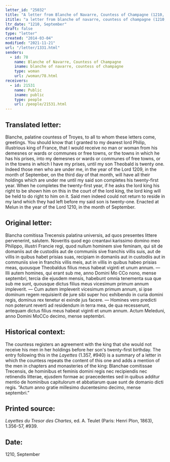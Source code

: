 ```yaml
---
letter_id: "25032"
title: "A letter from Blanche of Navarre, Countess of Champagne (1210, September)"
ititle: "a letter from blanche of navarre, countess of champagne (1210, september)"
ltr_date: "1210, September"
draft: false
type: "letter"
created: "2014-03-04"
modified: "2021-11-21"
url: "/letter/1331.html"
senders:
  - id: 78
    name: Blanche of Navarre, Countess of Champagne
    iname: blanche of navarre, countess of champagne
    type: woman
    url: /woman/78.html
receivers:
  - id: 21531
    name: Public
    iname: public
    type: people
    url: /people/21531.html
---
```

<h2> Translated letter:</h2>Blanche,  palatine countess of Troyes, to all to whom these letters come,  greetings.   You should know that I granted to my dearest lord Philip, illustrious king of France,  that I would receive no man or woman from his demesnes or wards or communes or free towns, or the towns in which he has his prises,  into my demesnes or wards or communes of free towns, or in the towns in which I have my prises, until my son Theobald is twenty one.
Indeed those men who are under me, in the year of the Lord 1209, in the month of September, on the third day of that month, will have all their holdings which are under me until my said son completes his twenty-first year.
When he completes the twenty-first year, if he asks the lord king his right to be shown him on this in the court of the lord king, the lord king will be held to do right to him on it.
Said men indeed could not return to reside in my land which they had left before my said son is twenty-one.
Enacted at Melun in the year of the Lord 1210, in the month of September.
<h2 class="mt-4"> Original letter:</h2>Blancha comitissa Trecensis palatina universis, ad quos presentes littere pervenerint, salutem. Noveritis quod ego creantavi karissimo domino meo Philippo, illustri Francie regi, quod nullum hominem sive feminam, qui sit de domaniis aut de custodiis aut de communiis sive franchis villis suis, aut de villis in quibus habet prisias suas, recipiam in domaniis aut in custodiis aut in communiis sive in franchis villis meis, aut in villis in quibus habeo prisias meas, quousque Theobaldus filius meus habeat viginti et unum annum. — Illi autem homines, qui erant sub me, anno Domini Mo CCo nono, mense septembri, tercia die ejusdem mensis, habebunt omnia tenementa sua que sub me sunt, quousque dictus filius meus vicesimum primum annum impleverit. — Cum autem impleverit vicesimum primum annum, si ipse dominum regem requisierit de jure sibi super hoc exhibendo in curia domini regis, dominus rex tenetur ei exinde jus facere. — Homines vero predicti non poterunt reverti ad residendum in terra mea, de qua recesserunt, antequam dictus filius meus habeat viginti et unum annum.
Actum Meleduni, anno Domini MoCCo decimo, mense septembri.
<h2 class="mt-4"> Historical context:</h2><p>The countess registers an agreement with the king that she would not receive his men in her holdings before her son's twenty-first birthday. The entry following this in the <em>Layettes</em> (1.357, #940) is a summary of a letter in which the countess repeats the content of this one and adds a mention of the men in chapters and monasteries of the king: Blanchae comitissae Trecensis, de hominibus et feminis domini regis nec recipiendis nec retinendis litterae, ejusdem formae ac praecedentes sed in quibus additur mentio de hominibus capitulorum et abbatiarum quae sunt de domanio dicti regis. “Actum anno gratie millesimo ducentesimo decimo, mense septembri.”</p><h2 class="mt-4"> Printed source:</h2><p><em>Layettes du Tresor des Chartes</em>, ed. A. Teulet (Paris: Henri Plon, 1863), 1.356-57, #939.</p><h2 class="mt-4"> Date:</h2>1210, September